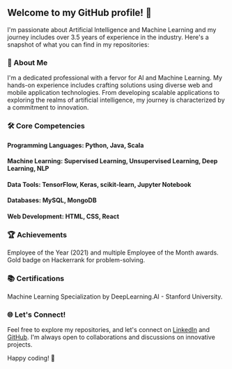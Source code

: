 ## Welcome to my GitHub profile! 👋 

I'm passionate about Artificial Intelligence and Machine Learning and my journey includes over 3.5 years of experience in the industry. Here's a snapshot of what you can find in my repositories:

### 🚀 About Me
I'm a dedicated professional with a fervor for AI and Machine Learning. My hands-on experience includes crafting solutions using diverse web and mobile application technologies. From developing scalable applications to exploring the realms of artificial intelligence, my journey is characterized by a commitment to innovation.

### 🛠️ Core Competencies
#### Programming Languages: Python, Java, Scala
#### Machine Learning: Supervised Learning, Unsupervised Learning, Deep Learning, NLP
#### Data Tools: TensorFlow, Keras, scikit-learn, Jupyter Notebook
#### Databases: MySQL, MongoDB
#### Web Development: HTML, CSS, React

<!---
📂 Key Projects
Project Name 1: A brief description of the project and its significance.
Project Name 2: Highlighting another impactful project.
--->

### 🏆 Achievements
Employee of the Year (2021) and multiple Employee of the Month awards.
Gold badge on Hackerrank for problem-solving.

### 📚 Certifications
Machine Learning Specialization by DeepLearning.AI - Stanford University.

### 🌐 Let's Connect!
Feel free to explore my repositories, and let's connect on [LinkedIn](https://linkedin.com/in/sankalpvk18) and [GitHub](https://github.com/sankalpvk18/). I'm always open to collaborations and discussions on innovative projects.

Happy coding! 🚀

<!---
sankalpvk18/sankalpvk18 is a ✨ special ✨ repository because its `README.md` (this file) appears on your GitHub profile.
You can click the Preview link to take a look at your changes.
--->
